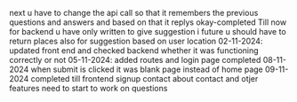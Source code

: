 next u have to change the api call so that it remembers the previous questions and answers and based on that it replys okay-completed
Till now for backend u have only written to give suggestion i future u should have to return places also for suggestion based on user location
02-11-2024: updated front end and checked backend whether it was functioning correctly or not 
05-11-2024: added routes and login page completed
08-11-2024 when submit is clicked it was blank page instead of home page
09-11-2024 completed till frontend signup contact about contact and otjer features need to start to work on questions